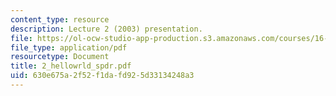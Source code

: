 ```yaml
---
content_type: resource
description: Lecture 2 (2003) presentation.
file: https://ol-ocw-studio-app-production.s3.amazonaws.com/courses/16-01-unified-engineering-i-ii-iii-iv-fall-2005-spring-2006/630e675a2f52f1dafd925d33134248a3_2_hellowrld_spdr.pdf
file_type: application/pdf
resourcetype: Document
title: 2_hellowrld_spdr.pdf
uid: 630e675a-2f52-f1da-fd92-5d33134248a3
---
```

